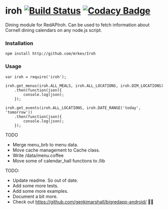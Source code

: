iroh [![Build Status](https://travis-ciroh.org/mrkev/iroh.svg?branch=master)](https://travis-ci.org/mrkev/iroh) [![Codacy Badge](https://www.codacy.com/project/badge/f8187d74a6744661b71a66403e81dbd8)](https://www.codacy.com/app/kevin9794/Iroh)
=====

Dining module for RedAPIroh. Can be used to fetch information about Cornell dining calendars on any node.js script.

### Installation

    npm install http://github.com/mrkev/Iroh

### Usage

    var iroh = require('iroh');
    
    iroh.get_menus(iroh.ALL_MEALS, iroh.ALL_LOCATIONS, iroh.DIM_LOCATIONS)
        .then(function(json){
            console.log(json);
        });
    
    iroh.get_events(iroh.ALL_LOCATIONS, iroh.DATE_RANGE('today', 'tomorrow'))
        .then(function(json){
            console.log(json);
        });

TODO
 - Merge menu_brb to menu data.
 - Move cache management to Cache class.
 - Write /data/menu.coffee
 - Move some of calendar_hall functions to /lib

TODO: 
 - Update readme. So out of date.
 - Add some more tests. 
 - Add some more examples.
 - Document a bit more. 
 - Check out https://github.com/genkimarshall/bigredapp-android/ 👍🏽




